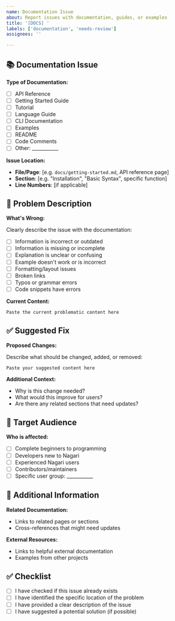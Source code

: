 ```yaml
---
name: Documentation Issue
about: Report issues with documentation, guides, or examples
title: '[DOCS] '
labels: ['documentation', 'needs-review']
assignees: ''

---
```


## 📚 Documentation Issue

**Type of Documentation:**

- [ ] API Reference
- [ ] Getting Started Guide
- [ ] Tutorial
- [ ] Language Guide
- [ ] CLI Documentation
- [ ] Examples
- [ ] README
- [ ] Code Comments
- [ ] Other: ___________

**Issue Location:**

- **File/Page**: [e.g. `docs/getting-started.md`, API reference page]
- **Section**: [e.g. "Installation", "Basic Syntax", specific function]
- **Line Numbers**: [if applicable]

## 🐛 Problem Description

**What's Wrong:**

Clearly describe the issue with the documentation:

- [ ] Information is incorrect or outdated
- [ ] Information is missing or incomplete
- [ ] Explanation is unclear or confusing
- [ ] Example doesn't work or is incorrect
- [ ] Formatting/layout issues
- [ ] Broken links
- [ ] Typos or grammar errors
- [ ] Code snippets have errors

**Current Content:**

```
Paste the current problematic content here
```

## ✅ Suggested Fix

**Proposed Changes:**

Describe what should be changed, added, or removed:

```
Paste your suggested content here
```

**Additional Context:**

- Why is this change needed?
- What would this improve for users?
- Are there any related sections that need updates?

## 🎯 Target Audience

**Who is affected:**

- [ ] Complete beginners to programming
- [ ] Developers new to Nagari
- [ ] Experienced Nagari users
- [ ] Contributors/maintainers
- [ ] Specific user group: ___________

## 🔗 Additional Information

**Related Documentation:**

- Links to related pages or sections
- Cross-references that might need updates

**External Resources:**

- Links to helpful external documentation
- Examples from other projects

## ✅ Checklist

- [ ] I have checked if this issue already exists
- [ ] I have identified the specific location of the problem
- [ ] I have provided a clear description of the issue
- [ ] I have suggested a potential solution (if possible)
